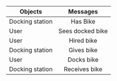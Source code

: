 |Objects        |Messages        |
|---------------|:--------------:|
|Docking station|Has Bike        |
|User           |Sees docked bike|
|User           |Hired bike      |
|Docking station|Gives bike      | 
|User           |Docks bike      |
|Docking station|Receives bike   |
